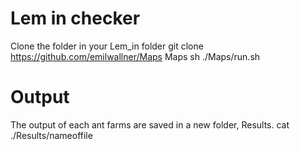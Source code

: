# Lem in checker
Clone the folder in your Lem_in folder
git clone https://github.com/emilwallner/Maps Maps
sh ./Maps/run.sh
# Output
The output of each ant farms are saved in a new folder, Results.
cat ./Results/nameoffile
